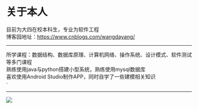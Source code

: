 # 关于本人
目前为大四在校本科生，专业为软件工程  
博客园地址：https://www.cnblogs.com/wangdayang/
**** 
所学课程：数据结构、数据库原理、计算机网络、操作系统、设计模式、软件测试等多门课程    
熟练使用java与python搭建小型系统，熟练使用mysql数据库  
喜欢使用Android Studio制作APP，同时自学了一些建模相关知识  
·
****
![](https://github-readme-stats.vercel.app/api?username=Whao1217)
